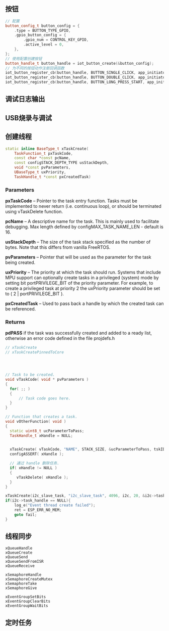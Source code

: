 ## **按钮**

``` C++
// 配置
button_config_t button_config = {
    .type = BUTTON_TYPE_GPIO, 
    .gpio_button_config = {
        .gpio_num = CONTROL_KEY_GPIO,
        .active_level = 0,
    },
};
// 使用配置创建按钮
button_handle_t button_handle = iot_button_create(&button_config);
// 为不同的按钮动作注册回调函数
iot_button_register_cb(button_handle, BUTTON_SINGLE_CLICK, app_initiator_send_press_cb, NULL);
iot_button_register_cb(button_handle, BUTTON_DOUBLE_CLICK, app_initiator_bind_press_cb, NULL);
iot_button_register_cb(button_handle, BUTTON_LONG_PRESS_START, app_initiator_unbind_press_cb, NULL);
```

## **调试日志输出**


## **USB烧录与调试**

## **创建线程**
``` C++
static inline BaseType_t xTaskCreate(
    TaskFunction_t pxTaskCode, 
    const char *const pcName, 
    const configSTACK_DEPTH_TYPE usStackDepth, 
    void *const pvParameters, 
    UBaseType_t uxPriority, 
    TaskHandle_t *const pxCreatedTask)
```
### **Parameters**
**pxTaskCode** – Pointer to the task entry function. Tasks must be implemented to never return (i.e. continuous loop), or should be terminated using vTaskDelete function.

**pcName** – A descriptive name for the task. This is mainly used to facilitate debugging. Max length defined by configMAX_TASK_NAME_LEN - default is 16.

**usStackDepth** – The size of the task stack specified as the number of bytes. Note that this differs from vanilla FreeRTOS.

**pvParameters** – Pointer that will be used as the parameter for the task being created.

**uxPriority** – The priority at which the task should run. Systems that include MPU support can optionally create tasks in a privileged (system) mode by setting bit portPRIVILEGE_BIT of the priority parameter. For example, to create a privileged task at priority 2 the uxPriority parameter should be set to ( 2 | portPRIVILEGE_BIT ).

**pxCreatedTask** – Used to pass back a handle by which the created task can be referenced.

### **Returns**
**pdPASS** if the task was successfully created and added to a ready list, otherwise an error code defined in the file projdefs.h

``` C++
// xTaskCreate
// xTaskCreatePinnedToCore




// Task to be created.
void vTaskCode( void * pvParameters )
{
  for( ;; )
  {
      // Task code goes here.
  }
}

// Function that creates a task.
void vOtherFunction( void )
{
  static uint8_t ucParameterToPass;
  TaskHandle_t xHandle = NULL;

  
  xTaskCreate( vTaskCode, "NAME", STACK_SIZE, &ucParameterToPass, tskIDLE_PRIORITY, &xHandle );
  configASSERT( xHandle );

  // 通过 handle 删除任务.
  if( xHandle != NULL )
  {
     vTaskDelete( xHandle );
  }
}

xTaskCreate(i2c_slave_task, "i2c_slave_task", 4096, i2c, 20, &i2c->task_handle);
if(i2c->task_handle == NULL){
    log_e("Event thread create failed");
    ret = ESP_ERR_NO_MEM;
    goto fail;
}

```


## 线程同步
```
xQueueHandle
xQueueCreate
xQueueSend
xQueueSendFromISR
xQueueReceive

xSemaphoreHandle
xSemaphoreCreateMutex
xSemaphoreTake
xSemaphoreGive

xEventGroupSetBits
xEventGroupClearBits
xEventGroupWaitBits
```


## 定时任务